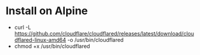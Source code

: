 # Install on Alpine
- curl -L https://github.com/cloudflare/cloudflared/releases/latest/download/cloudflared-linux-amd64 -o /usr/bin/cloudflared
- chmod +x /usr/bin/cloudflared

